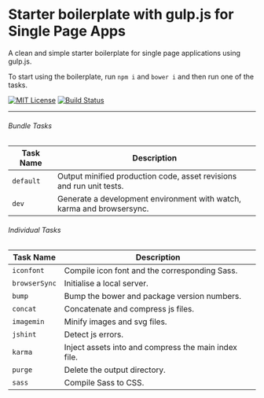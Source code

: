 # Starter boilerplate with gulp.js for Single Page Apps
A clean and simple starter boilerplate for single page applications using gulp.js.

To start using the boilerplate, run `npm i` and `bower i` and then run one of the tasks.

[![MIT License][license-badge]][license-link]
[![Build Status][travis-badge]][travis-link]

---

###### Bundle Tasks

Task Name    | Description
------------ | ---------------------------------------------------------------------
`default`    | Output minified production code, asset revisions and run unit tests.
`dev`        | Generate a development environment with watch, karma and browsersync.

###### Individual Tasks

Task Name     | Description
------------- | ----------------------------------------------------
`iconfont`    | Compile icon font and the corresponding Sass.
`browserSync` | Initialise a local server.
`bump`        | Bump the bower and package version numbers.
`concat`      | Concatenate and compress js files.
`imagemin`    | Minify images and svg files.
`jshint`      | Detect js errors.
`karma`       | Inject assets into and compress the main index file.
`purge`       | Delete the output directory.
`sass`        | Compile Sass to CSS.

[license-badge]: http://img.shields.io/badge/license-mit-lightgrey.svg?style=flat
[license-link]: https://github.com/goodeggs/angular-cached-resource/blob/master/LICENSE.md
[travis-badge]: https://travis-ci.org/antonsamper/gulp-boilerplate.svg?branch=master
[travis-link]: https://travis-ci.org/antonsamper/gulp-boilerplate
